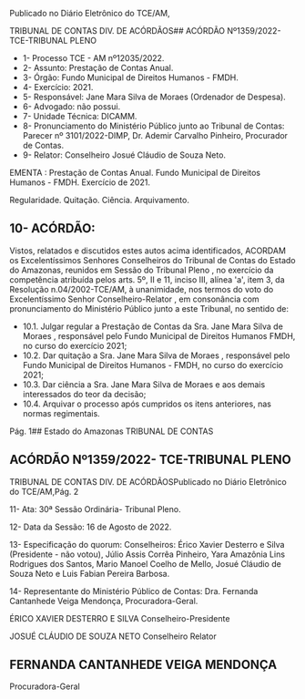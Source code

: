 Publicado  no  Diário  Eletrônico do TCE/AM,

TRIBUNAL DE CONTAS DIV. DE ACÓRDÃOS## ACÓRDÃO Nº1359/2022- TCE-TRIBUNAL PLENO

- 1- Processo TCE - AM nº12035/2022.
- 2- Assunto: Prestação de Contas Anual.
- 3- Órgão: Fundo Municipal de Direitos Humanos - FMDH.
- 4- Exercício: 2021.
- 5- Responsável: Jane Mara Silva de Moraes (Ordenador de Despesa).
- 6- Advogado: não possui.
- 7- Unidade Técnica: DICAMM.
- 8- Pronunciamento  do  Ministério  Público  junto  ao  Tribunal  de  Contas: Parecer  nº 3101/2022-DIMP, Dr. Ademir Carvalho Pinheiro, Procurador de Contas.
- 9- Relator: Conselheiro Josué Cláudio de Souza Neto.

EMENTA : Prestação de Contas Anual. Fundo Municipal de Direitos Humanos - FMDH. Exercício de 2021.

Regularidade. Quitação. Ciência. Arquivamento.

## 10-  ACÓRDÃO:

Vistos, relatados e discutidos estes autos acima identificados, ACORDAM os Excelentíssimos Senhores Conselheiros do Tribunal de Contas do Estado do Amazonas, reunidos em Sessão do Tribunal Pleno , no exercício da competência atribuída pelos arts. 5º, II e 11, inciso III, alínea 'a', item 3, da Resolução n.04/2002-TCE/AM, à unanimidade, nos termos do voto do Excelentíssimo Senhor Conselheiro-Relator , em consonância com pronunciamento do Ministério Público junto a este Tribunal, no sentido de:

- 10.1. Julgar  regular a  Prestação  de  Contas  da Sra. Jane  Mara  Silva  de Moraes , responsável pelo Fundo Municipal de Direitos Humanos  FMDH, no curso do exercício 2021;
- 10.2. Dar quitação a Sra. Jane Mara Silva de Moraes , responsável pelo Fundo  Municipal de  Direitos Humanos  -  FMDH,  no  curso  do exercício 2021;
- 10.3. Dar ciência a Sra. Jane Mara Silva de Moraes e aos demais interessados do teor da decisão;
- 10.4. Arquivar o  processo  após  cumpridos  os  itens  anteriores,  nas  normas regimentais.

Pág. 1## Estado do Amazonas TRIBUNAL DE CONTAS

## ACÓRDÃO Nº1359/2022- TCE-TRIBUNAL PLENO

TRIBUNAL DE CONTAS DIV. DE ACÓRDÃOSPublicado  no  Diário  Eletrônico do TCE/AM,Pág. 2

11-  Ata: 30ª Sessão Ordinária- Tribunal Pleno.

12-  Data da Sessão: 16 de Agosto de 2022.

13-  Especificação do quorum: Conselheiros: Érico Xavier Desterro e Silva (Presidente - não votou),  Júlio  Assis  Corrêa  Pinheiro,  Yara  Amazônia  Lins  Rodrigues  dos  Santos, Mario Manoel Coelho de Mello, Josué Cláudio de Souza Neto e Luis Fabian Pereira Barbosa.

14-  Representante do Ministério Público de Contas: Dra. Fernanda Cantanhede Veiga Mendonça, Procuradora-Geral.

ÉRICO XAVIER DESTERRO E SILVA Conselheiro-Presidente

JOSUÉ CLÁUDIO DE SOUZA NETO Conselheiro Relator

## FERNANDA CANTANHEDE VEIGA MENDONÇA

Procuradora-Geral